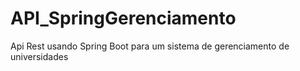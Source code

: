 # API_SpringGerenciamento
Api Rest usando Spring Boot para um sistema de gerenciamento de universidades
